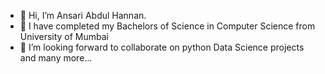 - 👋 Hi, I’m Ansari Abdul Hannan.
- 🌱 I have completed my Bachelors of Science in Computer Science from University of Mumbai
- 💞️ I’m looking forward to collaborate on python Data Science projects and many more...

<!---
hannan402data/hannan402data is a ✨ special ✨ repository because its `README.md` (this file) appears on your GitHub profile.
You can click the Preview link to take a look at your changes.
--->
